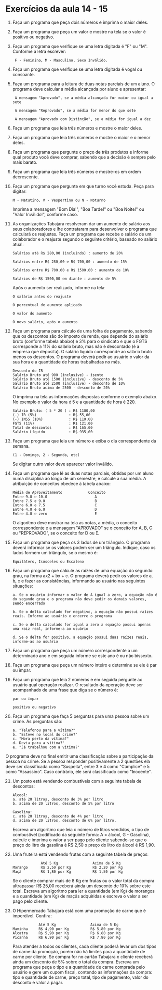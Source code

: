 # Exercícios da aula 14 - 15

1. Faça um programa que peça dois números e imprima o maior deles.

2. Faça um programa que peça um valor e mostre na tela se o valor é positivo ou negativo.

3. Faça um programa que verifique se uma letra digitada é "F" ou "M". Conforme a letra escrever: 

        F - Feminino, M - Masculino, Sexo Inválido.

4. Faça um programa que verifique se uma letra digitada é vogal ou consoante.

5. Faça um programa para a leitura de duas notas parciais de um aluno. O programa deve calcular a média alcançada por aluno e apresentar:
 
        A mensagem "Aprovado", se a média alcançada for maior ou igual a sete

        A mensagem "Reprovado", se a média for menor do que sete
        
        A mensagem "Aprovado com Distinção", se a média for igual a dez
        
6. Faça um programa que leia três números e mostre o maior deles.

7. Faça um programa que leia três números e mostre o maior e o menor deles.

8. Faça um programa que pergunte o preço de três produtos e informe qual produto você deve comprar, sabendo que a decisão é sempre pelo mais barato.

9. Faça um programa que leia três números e mostre-os em ordem decrescente.

10. Faça um programa que pergunte em que turno você estuda. Peça para digitar:

        M - Matutino, V - Vespertino ou N - Noturno
        
    Imprima a mensagem "Bom Dia!", "Boa Tarde!" ou "Boa Noite!" ou "Valor Inválido!", conforme caso.

11. As organizações Tabajara resolveram dar um aumento de salário aos seus colaboradores e lhe contrataram para desenvolver o programa que calculará os reajustes. Faça um programa que recebe o salário de um colaborador e o reajuste segundo o seguinte critério, baseado no salário atual:


        Salários até R$ 280,00 (incluindo) : aumento de 20%

        Salários entre R$ 280,00 e R$ 700,00 : aumento de 15%

        Salários entre R$ 700,00 e R$ 1500,00 : aumento de 10%
        
        Salários de R$ 1500,00 em diante : aumento de 5%
        
    Após o aumento ser realizado, informe na tela: 

        O salário antes do reajuste
        
        O percentual de aumento aplicado
        
        O valor do aumento
        
        O novo salário, após o aumento
        
12. Faça um programa para cálculo de uma folha de pagamento, sabendo que os descontos são do imposto de renda, que depende do salário bruto (conforme tabela abaixo) e 3% para o sindicato e que o FGTS corresponde a 11% do salário bruto, mas não é descontado (é a empresa que deposita). O salário líquido corresponde ao salário bruto menos os descontos. O programa deverá pedir ao usuário o valor da sua hora e a quantidade de horas trabalhadas no mês.

        Desconto do IR
        Salário Bruto até 900 (inclusive) - isento
        Salário Bruto até 1500 (inclusive) - desconto de 5%
        Salário Bruto até 2500 (inclusive) - desconto de 10%
        Salário Bruto acima de 2500 - desconto de 20%
        
    O imprima na tela as informações dispostas conforme o exemplo abaixo. No exemplo o valor da hora é 5 e a quantidade de hora é 220.

        Salário Bruto: ( 5 * 20 ) : R$ 1100,00
        (-) IR (5%)               : R$ 55,00
        (-) INSS (10%)            : R$ 110,00
        FGTS (11%)                : R$ 121,00
        Total de descontos        : R$ 165,00
        Salário Líquido           : R$ 935,00
        

13. Faça um programa que leia um número e exiba o dia correspondente da semana.

        (1 - Domingo, 2 - Segunda, etc)

    Se digitar outro valor deve aparecer valor inválido.

14. Faça um programa que lê as duas notas parciais, obtidas por um aluno numa disciplina ao longo de um semestre, e calcule a sua média. A atribuição de conceitos obedece à tabela abaixo:

        Média de Aproveitamento            Conceito
        Entre 9.0 e 10.0                      A
        Entre 7.5 e 9.0                       B
        Entre 6.0 e 7.5                       C
        Entre 4.0 e 6.0                       D
        Entre 4.0 e zero                      E
        
    O algoritmo deve mostrar na tela as notas, a média, o conceito correspondente e a mensagem "APROVADO" se o conceito for A, B, C ou "REPROVADO", se o conceito for D ou E.

15. Faça um programa que peça os 3 lados de um triângulo. O programa deverá informar se os valores podem ser um triângulo. Indique, caso os lados formem um triângulo, se o mesmo é: 

        Equilátero, Isósceles ou Escaleno
        
16. Faça um programa que calcule as raizes de uma equação do segundo grau, na forma ax2 + bx + c. O programa deverá pedir os valores de a, b, c e fazer as consistências, informando ao usuário nas seguintes situações:

        a. Se o usuário informar o valor de A igual a zero, a equação não é do segundo grau e o programa não deve pedir os demais valores, sendo encerrado
        
        b. Se o delta calculado for negativo, a equação não possui raízes reais. Informe ao usuário e encerre o programa
        
        c. Se o delta calculado for igual a zero a equação possui apenas uma raiz real, informe-a ao usuário
        
        d. Se o delta for positivo, a equação possui duas raízes reais, informe-as ao usuário
        
17. Faça um programa que peça um número correspondente a um determinado ano e em seguida informe se este ano é ou não bissexto.

18. Faça um programa que peça um número inteiro e determine se ele é par ou ímpar.

19. Faça um programa que leia 2 números e em seguida pergunte ao usuário qual operação realizar. O resultado da operação deve ser acompanhado de uma frase que diga se o número é:

        par ou ímpar
        
        positivo ou negativo
        
20. Faça um programa que faça 5 perguntas para uma pessoa sobre um crime. As perguntas são:

        a. "Telefonou para a vítima?"
        b. "Esteve no local do crime?"
        c. "Mora perto da vítima?"
        d. Devia para a vítima?"
        e. "Já trabalhou com a vítima?"
        
O programa deve no final emitir uma classificação sobre a participação da pessoa no crime. Se a pessoa responder positivamente a 2 questões ela deve ser classificada como "Suspeita", entre 3 e 4 como "Cúmplice" e 5 como "Assassino". Caso contrário, ele será classificado como "Inocente".

21. Um posto está vendendo combustíveis com a seguinte tabela de descontos:

        Álcool:
        a. até 20 litros, desconto de 3% por litro
        b. acima de 20 litros, desconto de 5% por litro
        
        Gasolina:
        c. até 20 litros, desconto de 4% por litro
        d. acima de 20 litros, desconto de 6% por litro.
        
    Escreva um algoritmo que leia o número de litros vendidos, o tipo de combustível (codificado da seguinte forma: A = álcool, G - Gasolina), calcule e imprima o valor a ser     pago pelo cliente sabendo-se que o preço do litro da gasolina é R$ 2,50 o preço do litro do álcool é R$ 1,90.

22. Uma fruteira está vendendo frutas com a seguinte tabela de preços:

                     Até 5 Kg                Acima de 5 Kg
        Morango      R$ 2,50 por Kg          R$ 2,20 por Kg
        Maçã         R$ 1,80 por Kg          R$ 1,50 por Kg
        
    Se o cliente comprar mais de 8 Kg em frutas ou o valor total da compra ultrapassar R$ 25,00 receberá ainda um desconto de 10% sobre este total. Escreva um algoritmo para     ler a quantidade (em Kg) de morangos e a quantidade (em Kg) de maçãs adquiridas e escreva o valor a ser pago pelo cliente.

23. O Hipermercado Tabajara está com uma promoção de carne que é imperdível. Confira:

                        
                    Até 5 Kg                Acima de 5 Kg
        Maminha     R$ 4,90 por Kg          R$ 5,80 por Kg
        Alcatra     R$ 5,90 por Kg          R$ 6,80 por Kg
        Picanha     R$ 6,90 por Kg          R$ 7,80 por Kg
                
    Para atender a todos os clientes, cada cliente poderá levar um dos tipos de carne da promoção, porém não há limites para a quantidade de carne por cliente. Se compra for     no cartão Tabajara o cliente receberá ainda um desconto de 5% sobre o total da compra. Escreva um programa que peça o tipo e a quantidade de carne comprada pelo usuário e     gere um cupom fiscal, contendo as informações da compra: tipo e quantidade de carne, preço total, tipo de pagamento, valor do desconto e valor a pagar.        
        
        
        

